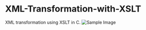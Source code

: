 # XML-Transformation-with-XSLT
XML transformation using XSLT in C.
![Sample Image](images/sample.jpg)
